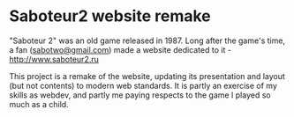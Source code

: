 # Saboteur2 website remake #

"Saboteur 2" was an old game released in 1987. Long after the game's time, a fan (sabotwo@gmail.com) made a website dedicated to it - http://www.saboteur2.ru

This project is a remake of the website, updating its presentation and layout (but not contents) to modern web standards. It is partly an exercise of my skills as webdev, and partly me paying respects to the game I played so much as a child.